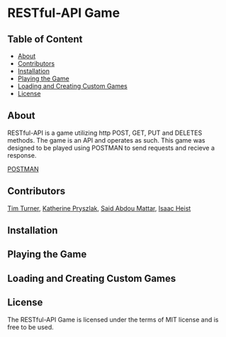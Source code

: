 # RESTful-API Game

## Table of Content

- [About](#about)
- [Contributors](#contributors)
- [Installation](#installation)
- [Playing the Game](#playing)
- [Loading and Creating Custom Games](#loading)
- [License](#license)

## About

RESTful-API is a game utilizing http POST, GET, PUT and DELETES methods.  The game is an API and operates as such.  This game was designed to be played using POSTMAN to send requests and recieve a response.

[POSTMAN](https://www.getpostman.com/)

## Contributors

[Tim Turner](https://github.com/ratiphi), [Katherine Pryszlak](https://github.com/kpryzk), [Said Abdou Mattar](https://github.com/saidmattar), [Isaac Heist](https://github.com/esack7)

## Installation



## Playing the Game

## Loading and Creating Custom Games

## License

The RESTful-API Game is licensed under the terms of MIT license and is free to be used.
